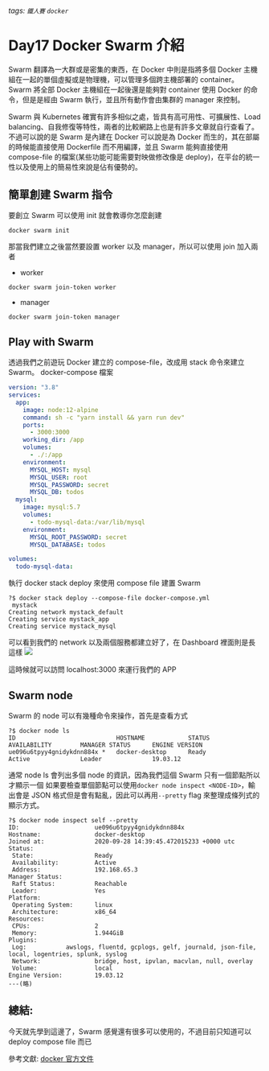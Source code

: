 ###### tags: `鐵人賽` `docker`

# Day17 Docker Swarm 介紹

Swarm 翻譯為一大群或是密集的東西，在 Docker 中則是指將多個 Docker 主機組在一起的單個虛擬或是物理機，可以管理多個跨主機部署的 container。Swarm 將全部 Docker 主機組在一起後還是能夠對 container 使用 Docker 的命令，但是是經由 Swarm 執行，並且所有動作會由集群的 manager 來控制。

Swarm 與 Kubernetes 確實有許多相似之處，皆具有高可用性、可擴展性、Load balancing、自我修復等特性，兩者的比較網路上也是有許多文章就自行查看了。不過可以說的是 Swarm 是內建在 Docker 可以說是為 Docker 而生的，其在部屬的時候能直接使用 Dockerfile 而不用編譯，並且 Swarm 能夠直接使用 compose-file 的檔案(某些功能可能需要對映做修改像是 deploy)，在平台的統一性以及使用上的簡易性來說是佔有優勢的。

## 簡單創建 Swarm 指令

要創立 Swarm 可以使用 init 就會教導你怎麼創建

```shell
docker swarm init
```

那當我們建立之後當然要設置 worker 以及 manager，所以可以使用 join 加入兩者

- worker

```shell
docker swarm join-token worker
```

- manager

```shell
docker swarm join-token manager
```

## Play with Swarm

透過我們之前遊玩 Docker 建立的 compose-file，改成用 stack 命令來建立 Swarm。
docker-compose 檔案

```yaml
version: "3.8"
services:
  app:
    image: node:12-alpine
    command: sh -c "yarn install && yarn run dev"
    ports:
      - 3000:3000
    working_dir: /app
    volumes:
      - ./:/app
    environment:
      MYSQL_HOST: mysql
      MYSQL_USER: root
      MYSQL_PASSWORD: secret
      MYSQL_DB: todos
  mysql:
    image: mysql:5.7
    volumes:
      - todo-mysql-data:/var/lib/mysql
    environment:
      MYSQL_ROOT_PASSWORD: secret
      MYSQL_DATABASE: todos

volumes:
  todo-mysql-data:
```

執行 docker stack deploy 來使用 compose file 建置 Swarm

```shell
?$ docker stack deploy --compose-file docker-compose.yml
 mystack
Creating network mystack_default
Creating service mystack_app
Creating service mystack_mysql
```

可以看到我們的 network 以及兩個服務都建立好了，在 Dashboard 裡面則是長這樣
![](https://i.imgur.com/MmNIDEG.png)

這時候就可以訪問 localhost:3000 來運行我們的 APP

## Swarm node

Swarm 的 node 可以有幾種命令來操作，首先是查看方式

```shell
?$ docker node ls
ID                            HOSTNAME            STATUS              AVAILABILITY        MANAGER STATUS      ENGINE VERSION
ue096u6tpyy4gnidykdnn884x *   docker-desktop      Ready               Active              Leader              19.03.12
```

通常 node ls 會列出多個 node 的資訊，因為我們這個 Swarm 只有一個節點所以才顯示一個
如果要檢查單個節點可以使用`docker node inspect <NODE-ID>`，輸出會是 JSON 格式但是會有點亂，因此可以再用`--pretty` flag 來整理成條列式的顯示方式。

```shell
?$ docker node inspect self --pretty
ID:                     ue096u6tpyy4gnidykdnn884x
Hostname:               docker-desktop
Joined at:              2020-09-28 14:39:45.472015233 +0000 utc
Status:
 State:                 Ready
 Availability:          Active
 Address:               192.168.65.3
Manager Status:
 Raft Status:           Reachable
 Leader:                Yes
Platform:
 Operating System:      linux
 Architecture:          x86_64
Resources:
 CPUs:                  2
 Memory:                1.944GiB
Plugins:
 Log:           awslogs, fluentd, gcplogs, gelf, journald, json-file, local, logentries, splunk, syslog
 Network:               bridge, host, ipvlan, macvlan, null, overlay
 Volume:                local
Engine Version:         19.03.12
---(略)
```

## 總結:

今天就先學到這邊了，Swarm 感覺還有很多可以使用的，不過目前只知道可以 deploy compose file 而已

參考文獻:
[docker 官方文件](https://docs.docker.com/)
